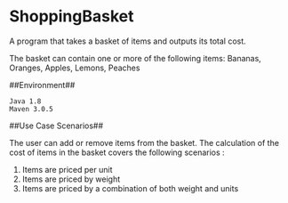 # ShoppingBasket

A program that takes a basket of items and outputs its total cost.

The basket can contain one or more of the following items: Bananas, Oranges, Apples, Lemons, Peaches

##Environment##

    Java 1.8
    Maven 3.0.5
	
##Use Case Scenarios##

The user can add or remove items from the basket.
The calculation of the cost of items in the basket covers the following scenarios :

1. Items are priced per unit 
2. Items are priced by weight
3. Items are priced by a combination of both weight and units
